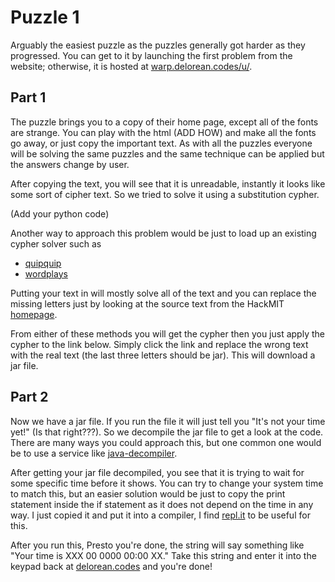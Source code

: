 Puzzle 1
========

Arguably the easiest puzzle as the puzzles generally got harder as they progressed. You can get to it by launching the first problem from the website; otherwise, it is hosted at [warp.delorean.codes/u/<username>](warp.delorean.codes/u/<username>).

Part 1
------

The puzzle brings you to a copy of their home page, except all of the fonts are strange. You can play with the html (ADD HOW) and make all the fonts go away, or just copy the important text. As with all the puzzles everyone will be solving the same puzzles and the same technique can be applied but the answers change by user.

After copying the text, you will see that it is unreadable, instantly it looks like some sort of cipher text. So we tried to solve it using a substitution cypher.

(Add your python code)

Another way to approach this problem would be just to load up an existing cypher solver such as

- [quipquip](http://quipqiup.com)
- [wordplays](http://www.wordplays.com/cryptogram)

Putting your text in will mostly solve all of the text and you can replace the missing letters just by looking at the source text from the HackMIT [homepage](hackmit.org).

From either of these methods you will get the cypher then you just apply the cypher to the link below. Simply click the link and replace the wrong text with the real text (the last three letters should be jar). This will download a jar file.

Part 2
------

Now we have a jar file. If you run the file it will just tell you "It's not your time yet!" (Is that right???). So we decompile the jar file to get a look at the code. There are many ways you could approach this, but one common one would be to use a service like [java-decompiler](http://jd.benow.ca).

After getting your jar file decompiled, you see that it is trying to wait for some specific time before it shows. You can try to change your system time to match this, but an easier solution would be just to copy the print statement inside the if statement as it does not depend on the time in any way. I just copied it and put it into a compiler, I find [repl.it](repl.it) to be useful for this.

After you run this, Presto you're done, the string will say something like "Your time is XXX 00 0000 00:00 XX." Take this string and enter it into the keypad back at [delorean.codes](delorean.codes) and you're done!


